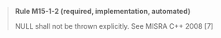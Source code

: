 > **Rule M15-1-2 (required, implementation, automated)**
>
> NULL shall not be thrown explicitly.
> See MISRA C++ 2008 [7]
